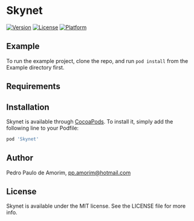 # Skynet

[![Version](https://img.shields.io/cocoapods/v/Skynet.svg?style=flat)](https://cocoapods.org/pods/Skynet)
[![License](https://img.shields.io/cocoapods/l/Skynet.svg?style=flat)](https://cocoapods.org/pods/Skynet)
[![Platform](https://img.shields.io/cocoapods/p/Skynet.svg?style=flat)](https://cocoapods.org/pods/Skynet)

## Example

To run the example project, clone the repo, and run `pod install` from the Example directory first.

## Requirements

## Installation

Skynet is available through [CocoaPods](https://cocoapods.org). To install
it, simply add the following line to your Podfile:

```ruby
pod 'Skynet'
```

## Author

Pedro Paulo de Amorim, pp.amorim@hotmail.com

## License

Skynet is available under the MIT license. See the LICENSE file for more info.
